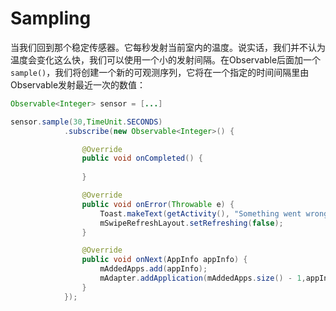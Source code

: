# Sampling

当我们回到那个稳定传感器。它每秒发射当前室内的温度。说实话，我们并不认为温度会变化这么快，我们可以使用一个小的发射间隔。在Observable后面加一个`sample()`，我们将创建一个新的可观测序列，它将在一个指定的时间间隔里由Observable发射最近一次的数值：

```java
Observable<Integer> sensor = [...]

sensor.sample(30,TimeUnit.SECONDS)
            .subscribe(new Observable<Integer>() {

                @Override
                public void onCompleted() {
                   
                }

                @Override
                public void onError(Throwable e) {
                    Toast.makeText(getActivity(), "Something went wrong!", Toast.LENGTH_SHORT).show();
                    mSwipeRefreshLayout.setRefreshing(false);
                }

                @Override
                public void onNext(AppInfo appInfo) {
                    mAddedApps.add(appInfo); 
                    mAdapter.addApplication(mAddedApps.size() - 1,appInfo);
                }
            });
```